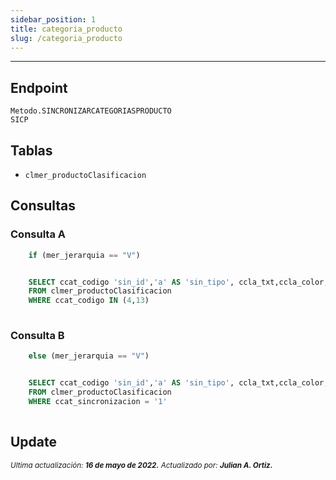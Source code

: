 ```yaml
---
sidebar_position: 1
title: categoria_producto
slug: /categoria_producto
---
```


***

## Endpoint

```Metodo.SINCRONIZARCATEGORIASPRODUCTO```  
```SICP```

## Tablas

- ```clmer_productoClasificacion```

## Consultas

### Consulta A

```js title="Condiciones"
    if (mer_jerarquia == "V")
```

```sql title="Query"

    SELECT ccat_codigo 'sin_id','a' AS 'sin_tipo', ccla_txt,ccla_color,ccat_orden 
    FROM clmer_productoClasificacion 
    WHERE ccat_codigo IN (4,13)
  
```

### Consulta B

```js title="Condiciones"
    else (mer_jerarquia == "V")
```

```sql title="Query"

    SELECT ccat_codigo 'sin_id','a' AS 'sin_tipo', ccla_txt,ccla_color,ccat_orden 
    FROM clmer_productoClasificacion 
    WHERE ccat_sincronizacion = '1'
  
```

## Update

<div class="ultima-actualizacion">
  <small>
    <i>
      Ultima actualización:
      <b> 16 de mayo de 2022.</b>
    </i>
  </small>

  <small>
    <i>
      Actualizado por:
      <b> Julian A. Ortiz.</b>
    </i>
  </small>
</div>